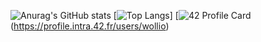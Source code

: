 ![Anurag's GitHub stats](https://github-readme-stats.vercel.app/api?username=williamollio&show_icons=true&theme=tokyonight)
[![Top Langs](https://github-readme-stats.vercel.app/api/top-langs/?username=williamollio&show_icons=true&theme=tokyonight)]
[![42 Profile Card](https://1337-readme.vercel.app/api/profile?cursus=42cursus&dark=true&email=hide&leet_logo=hide&login=wollio) (https://profile.intra.42.fr/users/wollio)
